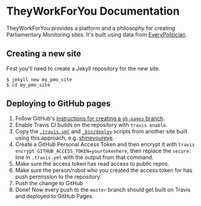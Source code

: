 # TheyWorkForYou Documentation

TheyWorkForYou provides a platform and a philosophy for creating Parliamentary Monitoring sites. It's built using data from [EveryPolitician](http://everypolitician.org/).

## Creating a new site

First you'll need to create a Jekyll repository for the new site.

    $ jekyll new my_pmo_site
    $ cd my_pmo_site

## Deploying to GitHub pages

1. Follow GitHub's [instructions for creating a `gh-pages` branch](https://help.github.com/articles/creating-project-pages-manually/#create-a-gh-pages-branch).
2. Enable Travis CI builds on the repository with `travis enable`.
3. Copy the [`.travis.yml`](https://github.com/theyworkforyou/shineyoureye/blob/4bef61e3e8e1275db73a4e5c13037162d6dfd710/.travis.yml) and [`_bin/deploy`](https://github.com/theyworkforyou/shineyoureye/blob/4bef61e3e8e1275db73a4e5c13037162d6dfd710/_bin/deploy) scripts from another site built using this approach, e.g. [shineyoureye](https://github.com/theyworkforyou/shineyoureye).
4. Create a GitHub Personal Access Token and then encrypt it with `travis encrypt GITHUB_ACCESS_TOKEN=yourtokenhere`, then replace the `secure: ` line in `.travis.yml` with the output from that command.
5. Make sure the access token has read access to public repos.
6. Make sure the person/robot who you created the access token for has push permission to the repository.
7. Push the change to GitHub
8. Done! Now every push to the `master` branch should get built on Travis and deployed to GitHub Pages.
